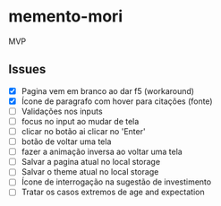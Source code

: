 # memento-mori
MVP


## Issues

- [x] Pagina vem em branco ao dar f5 (workaround)
- [x] Ícone de paragrafo com hover para citações (fonte)
- [ ] Validações nos inputs
- [ ] focus no input ao mudar de tela
- [ ] clicar no botão ai clicar no 'Enter'
- [ ] botão de voltar uma tela
- [ ] fazer a animação inversa ao voltar uma tela
- [ ] Salvar a pagina atual no local storage
- [ ] Salvar o theme atual no local storage
- [ ] Ícone de interrogação na sugestão de investimento
- [ ] Tratar os casos extremos de age and expectation
